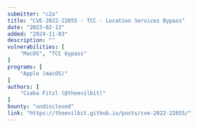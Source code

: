 ```yaml
---
submitter: "c2a"
title: "CVE-2022-22655 - TCC - Location Services Bypass"
date: "2023-02-13"
added: "2024-11-03"
description: ""
vulnerabilities: [
    "MacOS", "TCC bypass"
]
programs: [
    "Apple (macOS)"
]
authors: [
    "Csaba Fitzl (@theevilbit)"
]
bounty: "undisclosed"
link: "https://theevilbit.github.io/posts/cve-2022-22655/"
---
```




